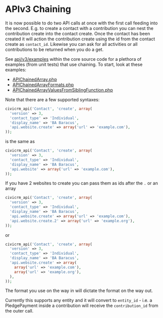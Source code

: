 # APIv3 Chaining

It is now possible to do two API calls at once with the first call feeding into the second. E.g. to create a contact with a contribution you can nest the contribution create into the contact create. Once the contact has been created it will action the contribution create using the id from the contact create as `contact_id`. Likewise you can ask for all activities or all contributions to be returned when you do a get.

See [api/v3/examples](https://github.com/civicrm/civicrm-core/tree/master/api/v3/examples) within the core source code for a plethora of examples (from unit tests) that use chaining. To start, look at these examples:

-   [APIChainedArray.php](https://github.com/civicrm/civicrm-core/blob/master/api/v3/examples/Contact/APIChainedArray.ex.php)
-   [APIChainedArrayFormats.php](https://github.com/civicrm/civicrm-core/blob/master/api/v3/examples/Contact/APIChainedArrayFormats.ex.php)
-   [APIChainedArrayValuesFromSiblingFunction.php](https://github.com/civicrm/civicrm-core/blob/master/api/v3/examples/Contact/APIChainedArrayValuesFromSiblingFunction.ex.php)

Note that there are a few supported syntaxes:

```php
civicrm_api('Contact', 'create', array(
  'version' => 3,
  'contact_type' => 'Individual',
  'display_name' => 'BA Baracus',
  'api.website.create' => array('url' => 'example.com'),
));
```

is the same as

```php
civicrm_api('Contact', 'create', array(
  'version' => 3,
  'contact_type' => 'Individual',
  'display_name' => 'BA Baracus',
  'api.website' => array('url' => 'example.com'),
));
```

If you have 2 websites to create you can pass them as ids after the `.`
or an array

```php
civicrm_api('Contact', 'create', array(
  'version' => 3,
  'contact_type' => 'Individual',
  'display_name' => 'BA Baracus',
  'api.website.create' => array('url' => 'example.com'),
  'api.website.create.2' => array('url' => 'example.org'),
));
```

or

```php
civicrm_api('Contact', 'create', array(
  'version' => 3,
  'contact_type' => 'Individual',
  'display_name' => 'BA Baracus',
  'api.website.create' => array(
    array('url' => 'example.com'),
    array('url' => 'example.org'),
  ),
));
```

The format you use on the way in will dictate the format on the way out.

Currently this supports any entity and it will convert to `entity_id` - i.e. a PledgePayment inside a contribution will receive the `contribution_id` from the outer call.
